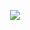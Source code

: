 <p align="center"><img src="https://www.codeproject.com/KB/architecture/Visitor_Design_Pattern/visitorS.JPG"></p>
